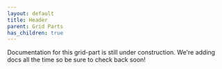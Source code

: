 ```yaml
---
layout: default
title: Header
parent: Grid Parts
has_children: true
---
```


Documentation for this grid-part is still under construction. We're adding docs all the time so be sure to check back soon!